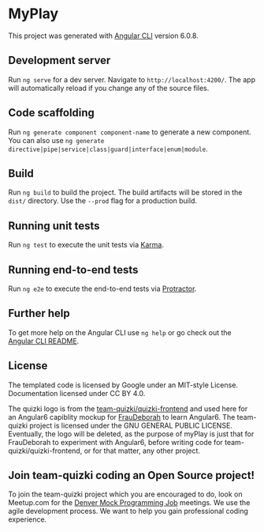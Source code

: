 # MyPlay

This project was generated with [Angular CLI](https://github.com/angular/angular-cli) version 6.0.8.


## Development server

Run `ng serve` for a dev server. Navigate to `http://localhost:4200/`. The app will automatically reload if you change any of the source files.

## Code scaffolding

Run `ng generate component component-name` to generate a new component. You can also use `ng generate directive|pipe|service|class|guard|interface|enum|module`.

## Build

Run `ng build` to build the project. The build artifacts will be stored in the `dist/` directory. Use the `--prod` flag for a production build.

## Running unit tests

Run `ng test` to execute the unit tests via [Karma](https://karma-runner.github.io).

## Running end-to-end tests

Run `ng e2e` to execute the end-to-end tests via [Protractor](http://www.protractortest.org/).

## Further help

To get more help on the Angular CLI use `ng help` or go check out the [Angular CLI README](https://github.com/angular/angular-cli/blob/master/README.md).

## License

The templated code is licensed by Google under an MIT-style License. Documentation licensed under CC BY 4.0.

The quizki logo is from the [team-quizki/quizki-frontend](https://github.com/team-quizki/quizki-frontend) and used here for an Angular6 capiblity mockup for [FrauDeborah](https://github.com/fraudeborah) to learn Angular6. The team-quizki project is licensed under the GNU GENERAL PUBLIC LICENSE.  Eventually, the logo will be deleted, as the purpose of myPlay is just that for FrauDeborah to experiment with Angular6, before writing code for team-quizki/quizki-frontend, or for that matter, any other project.

## Join team-quizki coding an Open Source project!
To join the team-quizki project which you are encouraged to do, look on Meetup.com for the [Denver Mock Programming Job](https://www.meetup.com/Denver-Mock-Programming-Job-Meetup/) meetings. We use the agile development process. We want to help you gain professional coding experience.
